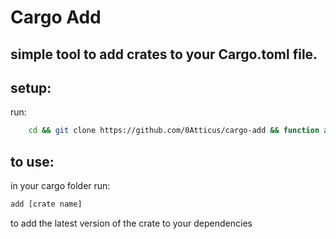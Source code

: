 # Cargo Add

simple tool to add crates to your Cargo.toml file.
-



## setup:

run:

```bash
    cd && git clone https://github.com/0Atticus/cargo-add && function add { python3 ~/cargo-add/main.py $1 $(readlink -f Cargo.toml) }
```

to use:
-
in your cargo folder run:

```bash
add [crate name]
```
to add the latest version of the crate to your dependencies

